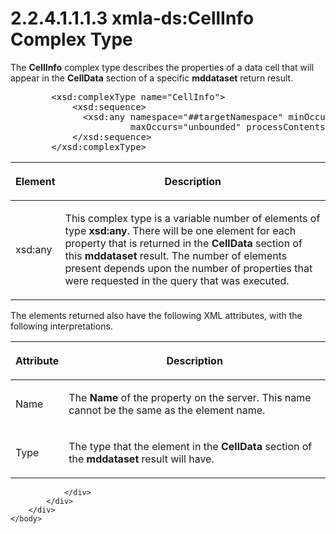 <html dir="LTR" xmlns:mshelp="http://msdn.microsoft.com/mshelp" xmlns:ddue="http://ddue.schemas.microsoft.com/authoring/2003/5" xmlns:xlink="http://www.w3.org/1999/xlink" xmlns:tool="http://www.microsoft.com/tooltip">
    <head>
        <meta http-equiv="Content-Type" content="text/html; CHARSET=utf-8"></meta>
        <meta name="save" content="history"></meta>
        <title>2.2.4.1.1.1.3 xmla-ds:CellInfo Complex Type</title>
        <xml>
            <mshelp:toctitle title="2.2.4.1.1.1.3 xmla-ds:CellInfo Complex Type"></mshelp:toctitle>
            <mshelp:rltitle title="[MS-SSAS]: xmla-ds:CellInfo Complex Type"></mshelp:rltitle>
            <mshelp:keyword index="A" term="ba12cab3-5fd5-47ed-ae30-275ec3ef56fa"></mshelp:keyword>
            <mshelp:attr name="DCSext.ContentType" value="open specification"></mshelp:attr>
            <mshelp:attr name="AssetID" value="ba12cab3-5fd5-47ed-ae30-275ec3ef56fa"></mshelp:attr>
            <mshelp:attr name="TopicType" value="kbRef"></mshelp:attr>
            <mshelp:attr name="DCSext.Title" value="[MS-SSAS]: xmla-ds:CellInfo Complex Type" />
        </xml>
    </head>
    <body>
        <div id="header">
            <h1 class="heading">2.2.4.1.1.1.3 xmla-ds:CellInfo Complex Type</h1>
        </div>
        <div id="mainSection">
            <div id="mainBody">
                <div id="allHistory" class="saveHistory"></div>
                <div id="sectionSection0" class="section" name="collapseableSection">
                    

<p>The <b>CellInfo</b> complex type describes the properties of
a data cell that will appear in the <b>CellData</b> section of a specific <b>mddataset</b>
return result.</p>

<dl>
<dd>
<div><pre>   &lt;xsd:complexType name=&quot;CellInfo&quot;&gt;
       &lt;xsd:sequence&gt;
         &lt;xsd:any namespace=&quot;##targetNamespace&quot; minOccurs=&quot;0&quot;
                  maxOccurs=&quot;unbounded&quot; processContents=&quot;skip&quot; /&gt;
       &lt;/xsd:sequence&gt;
   &lt;/xsd:complexType&gt;
</pre></div>
</dd></dl>

<table>
 <thead>
  <tr>
   <th>
   <p>Element</p>
   </th>
   <th>
   <p>Description</p>
   </th>
  </tr>
 </thead>
 <tr>
  <td>
  <p>xsd:any</p>
  </td>
  <td>
  <p>This complex type is a variable number of elements of
  type <b>xsd:any</b>. There will be one element for each property that is
  returned in the <b>CellData</b> section of this <b>mddataset</b> result. The
  number of elements present depends upon the number of properties that were
  requested in the query that was executed.</p>
  </td>
 </tr>
</table>

<p>The elements returned also have the following XML
attributes, with the following interpretations.</p>

<table>
 <thead>
  <tr>
   <th>
   <p>Attribute</p>
   </th>
   <th>
   <p>Description</p>
   </th>
  </tr>
 </thead>
 <tr>
  <td>
  <p>Name</p>
  </td>
  <td>
  <p>The <b>Name</b> of the property on the server. This
  name cannot be the same as the element name.</p>
  </td>
 </tr>
 <tr>
  <td>
  <p>Type</p>
  </td>
  <td>
  <p>The type that the element in the <b>CellData</b>
  section of the <b>mddataset</b> result will have.</p>
  </td>
 </tr>
</table>

<p> </p>


                </div>
            </div>
        </div>
    </body>
</html>